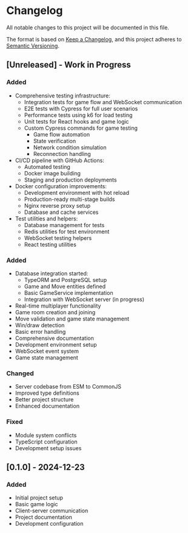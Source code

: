 # Changelog

All notable changes to this project will be documented in this file.

The format is based on [Keep a Changelog](https://keepachangelog.com/en/1.0.0/),
and this project adheres to [Semantic Versioning](https://semver.org/spec/v2.0.0.html).

## [Unreleased] - Work in Progress

### Added
- Comprehensive testing infrastructure:
  - Integration tests for game flow and WebSocket communication
  - E2E tests with Cypress for full user scenarios
  - Performance tests using k6 for load testing
  - Unit tests for React hooks and game logic
  - Custom Cypress commands for game testing
    - Game flow automation
    - State verification
    - Network condition simulation
    - Reconnection handling
- CI/CD pipeline with GitHub Actions:
  - Automated testing
  - Docker image building
  - Staging and production deployments
- Docker configuration improvements:
  - Development environment with hot reload
  - Production-ready multi-stage builds
  - Nginx reverse proxy setup
  - Database and cache services
- Test utilities and helpers:
  - Database management for tests
  - Redis utilities for test environment
  - WebSocket testing helpers
  - React testing utilities

### Added
- Database integration started:
  - TypeORM and PostgreSQL setup
  - Game and Move entities defined
  - Basic GameService implementation
  - Integration with WebSocket server (in progress)
- Real-time multiplayer functionality
- Game room creation and joining
- Move validation and game state management
- Win/draw detection
- Basic error handling
- Comprehensive documentation
- Development environment setup
- WebSocket event system
- Game state management

### Changed
- Server codebase from ESM to CommonJS
- Improved type definitions
- Better project structure
- Enhanced documentation

### Fixed
- Module system conflicts
- TypeScript configuration
- Development setup issues

## [0.1.0] - 2024-12-23

### Added
- Initial project setup
- Basic game logic
- Client-server communication
- Project documentation
- Development configuration